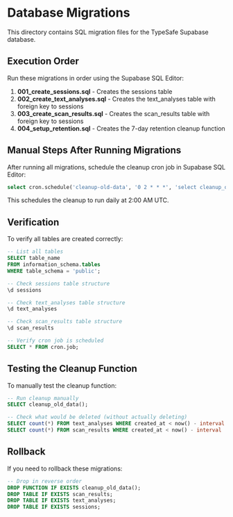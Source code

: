 # Database Migrations

This directory contains SQL migration files for the TypeSafe Supabase database.

## Execution Order

Run these migrations in order using the Supabase SQL Editor:

1. **001_create_sessions.sql** - Creates the sessions table
2. **002_create_text_analyses.sql** - Creates the text_analyses table with foreign key to sessions
3. **003_create_scan_results.sql** - Creates the scan_results table with foreign key to sessions
4. **004_setup_retention.sql** - Creates the 7-day retention cleanup function

## Manual Steps After Running Migrations

After running all migrations, schedule the cleanup cron job in Supabase SQL Editor:

```sql
select cron.schedule('cleanup-old-data', '0 2 * * *', 'select cleanup_old_data()');
```

This schedules the cleanup to run daily at 2:00 AM UTC.

## Verification

To verify all tables are created correctly:

```sql
-- List all tables
SELECT table_name 
FROM information_schema.tables 
WHERE table_schema = 'public';

-- Check sessions table structure
\d sessions

-- Check text_analyses table structure
\d text_analyses

-- Check scan_results table structure
\d scan_results

-- Verify cron job is scheduled
SELECT * FROM cron.job;
```

## Testing the Cleanup Function

To manually test the cleanup function:

```sql
-- Run cleanup manually
SELECT cleanup_old_data();

-- Check what would be deleted (without actually deleting)
SELECT count(*) FROM text_analyses WHERE created_at < now() - interval '7 days';
SELECT count(*) FROM scan_results WHERE created_at < now() - interval '7 days';
```

## Rollback

If you need to rollback these migrations:

```sql
-- Drop in reverse order
DROP FUNCTION IF EXISTS cleanup_old_data();
DROP TABLE IF EXISTS scan_results;
DROP TABLE IF EXISTS text_analyses;
DROP TABLE IF EXISTS sessions;
```

